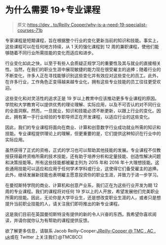 # 为什么需要 19+专业课程

> 原文:[https://dev . to/Reilly Cooper/why-is-a-need-19-specialist-courses-71b](https://dev.to/reillycooper/why-there-is-a-need-for-19-specialist-courses-71b)

专家课程是短期课程，旨在根据整个行业的变化更新当前的知识和技能。事实上，这些课程可以在任何地方持续，从 1 天的强化课程到 12 周的兼职课程，使他们能够随着不同行业所需技能的变化而适应和进步。

行业变化如此之快，以至于有些人会质疑正规学习的重要性及其与就业的直接相关性。当然，在我们的职业生涯中展现敏捷的能力现在很受雇主的追捧；随着行业的不断变化，许多人正在寻找能够识别这些变化并有效应对这些变化的员工。此外，在许多行业，工作角色正变得越来越专业化，拥有这些专业技能的员工往往更受欢迎。

这些变化和对灵活性的追求正是 19 岁以上教育中应该推动更多专业课程的原因。学院和大学教育可以提供优秀的理论理解、实际应用，以及不可否认的对不同行业的全面洞察。然而，一旦就业，知识和技能必须不断更新，以跟上行业的变化。因此，拥有第一手行业经验的专职导师正在开发课程，以适应行业的这些变化。

因此，我们的专业课程将面向在商业、计算和创意数字行业成功就业所需的知识和技能。专业课程提供理论上的理解，但更重要的是，它们提供这种知识在行业中的实际应用。

虽然获得了正式的资格，正式的学习也可以帮助其他技能的发展。专业课程不仅教授获得最终资格所需的技术技能，还有助于培养分析和定量技能、创造性解决问题和决策技能等。所有这些技能都被雇主列为 2015 年和 2016 年十大理想技能。这些通用技能可以适应和应用于任何学术学科或行业，这使得它们备受雇主的追捧。此外，继续发展新技能也表明雇主愿意投资你的职业生涯，并致力于进一步学习。

在曼彻斯特学院的商业、计算机和创意产业系，我们正在为这些行业开发为期 12 周的专业课程。我们的课程将对任何 19 岁以上的人开放，希望发展他们完美职业所需的技能。因此，无论你是大学毕业生，还是想改变职业生涯的人，或者只是想提升当前职业技能的人，请关注我们即将推出的新专业课程。

这是我们目前在英国曼彻斯特没有提供的新的令人兴奋的东西。我希望你喜欢阅读，并请你就你认为有帮助的课程提供反馈。

欲了解更多信息，请联系 Jacob Reilly-Cooper:[JReilly-Cooper @ TMC . AC . uk](mailto:JReilly-Cooper@tmc.ac.uk)或在 Twitter 上关注我们:@TMCBCCI